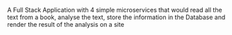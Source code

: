 A Full Stack Application with 4 simple microservices that would read all the text from a book, analyse the text, store the information in the Database and render the result of the analysis on a site
